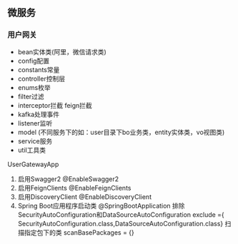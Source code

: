 
## 微服务

### 用户网关

- bean实体类(阿里，微信请求类)
- config配置
- constants常量
- controller控制层
- enums枚举
- filter过滤
- interceptor拦截 feign拦截
- kafka处理事件
- listener监听
- model (不同服务下的如：user目录下bo业务类，entity实体类，vo视图类)
- service服务
- util工具类

UserGatewayApp

1. 启用Swagger2 @EnableSwagger2
2. 启用FeignClients @EnableFeignClients
3. 启用DiscoveryClient @EnableDiscoveryClient
4. Spring Boot应用程序启动类 @SpringBootApplication
   排除SecurityAutoConfiguration和DataSourceAutoConfiguration 
   exclude ={ SecurityAutoConfiguration.class,DataSourceAutoConfiguration.class}
   扫描指定包下的类
   scanBasePackages = {}










